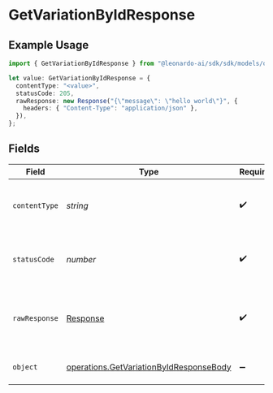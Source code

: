 # GetVariationByIdResponse

## Example Usage

```typescript
import { GetVariationByIdResponse } from "@leonardo-ai/sdk/sdk/models/operations";

let value: GetVariationByIdResponse = {
  contentType: "<value>",
  statusCode: 205,
  rawResponse: new Response("{\"message\": \"hello world\"}", {
    headers: { "Content-Type": "application/json" },
  }),
};
```

## Fields

| Field                                                                                                     | Type                                                                                                      | Required                                                                                                  | Description                                                                                               |
| --------------------------------------------------------------------------------------------------------- | --------------------------------------------------------------------------------------------------------- | --------------------------------------------------------------------------------------------------------- | --------------------------------------------------------------------------------------------------------- |
| `contentType`                                                                                             | *string*                                                                                                  | :heavy_check_mark:                                                                                        | HTTP response content type for this operation                                                             |
| `statusCode`                                                                                              | *number*                                                                                                  | :heavy_check_mark:                                                                                        | HTTP response status code for this operation                                                              |
| `rawResponse`                                                                                             | [Response](https://developer.mozilla.org/en-US/docs/Web/API/Response)                                     | :heavy_check_mark:                                                                                        | Raw HTTP response; suitable for custom response parsing                                                   |
| `object`                                                                                                  | [operations.GetVariationByIdResponseBody](../../../sdk/models/operations/getvariationbyidresponsebody.md) | :heavy_minus_sign:                                                                                        | Responses for GET /variations/{id}                                                                        |
